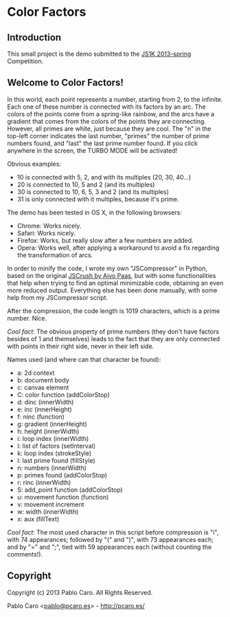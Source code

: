 Color Factors
=============

Introduction
------------

This small project is the demo submitted to the [JS1K
2013-spring](http://js1k.com/2013-spring/) Competition.

Welcome to Color Factors!
-------------------------

In this world, each point represents a number, starting from 2, to the
infinite. Each one of these number is connected with its factors by an arc. The
colors of the points come from a spring-like rainbow, and the arcs have a
gradient that comes from the colors of the points they are connecting. However,
all primes are white, just because they are cool. The "n" in the top-left
corner indicates the last number, "primes" the number of prime numbers found,
and "last" the last prime number found. If you click anywhere in the screen,
the TURBO MODE will be activated!

Obvious examples:

- 10 is connected with 5, 2, and with its multiples (20, 30, 40...)
- 20 is connected to 10, 5 and 2 (and its multiples)
- 30 is connected to 10, 6, 5, 3 and 2 (and its multiples)
- 31 is only connected with it multiples, because it's prime.

The demo has been tested in OS X, in the following browsers:

- Chrome: Works nicely.
- Safari: Works nicely.
- Firefox: Works, but really slow after a few numbers are added.
- Opera: Works well, after applying a workaround to avoid a fix regarding the
  transformation of arcs.

In order to minify the code, I wrote my own "JSCompressor" in Python, based on
the original [JSCrush by Aivo Paas](www.iteral.com/jscrush), but with some
functionalities that help when trying to find an optimal minimizable code,
obtaining an even more reduced output. Everything else has been done manually,
with some help from my JSCompressor script.

After the compression, the code length is 1019 characters, which is a prime
number. Nice.

_Cool fact_: The obvious property of prime numbers (they don't have factors
besides of 1 and themselves) leads to the fact that they are only connected
with points in their right side, never in their left side.


Names used (and where can that character be found):

 - a: 2d context
 - b: document body
 - c: canvas element
 - C: color function (addColorStop)
 - d: dinc (innerWidth)
 - e: inc (innerHeight)
 - f: ninc (function)
 - g: gradient (innerHeight)
 - h: height (innerWidth)
 - i: loop index (innerWidth)
 - I: list of factors (setInterval)
 - k: loop index (strokeStyle)
 - l: last prime found (fillStyle)
 - n: numbers (innerWidth)
 - p: primes found (addColorStop)
 - r: rinc (innerWidth)
 - S: add_point function (addColorStop)
 - u: movement function (function)
 - v: movement increment
 - w: width (innerWidth)
 - x: aux (fillText)

_Cool fact_: The most used character in this script before compression is "i",
with 74 appearances; followed by "(" and ")", with 73 appearances each; and by
"=" and ";", tied with 59 appearances each (without counting the comments!).

Copyright
---------

Copyright (c) 2013 Pablo Caro. All Rights Reserved.

Pablo Caro <<pablo@pcaro.es>> - <http://pcaro.es/>
